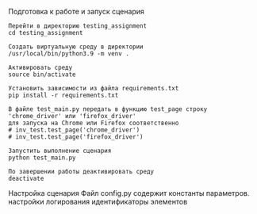Подготовка к работе и запуск сценария

    Перейти в директорию testing_assignment
    cd testing_assignment

    Создать виртуальную среду в директории
    /usr/local/bin/python3.9 -m venv .

    Активировать среду
    source bin/activate

    Установить зависимости из файла requirements.txt
    pip install -r requirements.txt

    В файле test_main.py передать в функцию test_page строку 'chrome_driver' или 'firefox_driver'
    для запуска на Chrome или Firefox соответственно
    # inv_test.test_page('chrome_driver')
    # inv_test.test_page('firefox_driver')

    Запустить выполнение сценария
    python test_main.py

    По завершении работы деактивировать среду
    deactivate

Настройка сценария
    Файл config.py содержит константы параметров.
        настройки логирования
        идентификаторы элементов
